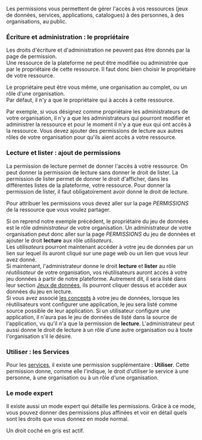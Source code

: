 Les permissions vous permettent de gérer l'accès à vos ressources (jeux de données, services, applications, catalogues) à des personnes, à des organisations, au public.


### Écriture et administration : le propriétaire

Les droits d'écriture et d'administration ne peuvent pas être donnés par la page de permission.  
Une ressource de la plateforme ne peut être modifiée ou administrée que par le propriétaire de cette ressource. Il faut donc bien choisir le propriétaire de votre ressource.

Le propriétaire peut être vous même, une organisation au complet, ou un rôle d'une organisation.  
Par défaut, il n'y a que le propriétaire qui à accès à cette ressource.

Par exemple, si vous désignez comme propriétaire les administrateurs de votre organisation, il n'y a que les administrateurs qui pourront modifier et administrer la ressource et pour le moment il n'y a que eux qui ont accès à la ressource. Vous devez ajouter des permissions de lecture aux autres rôles de votre organisation pour qu'ils aient accès a votre ressource.

### Lecture et lister : ajout de permissions
La permission de lecture permet de donner l'accès à votre ressource. On peut donner la permission de lecture sans donner le droit de lister.
La permission de lister permet de donner le droit d'afficher, dans les différentes listes de la plateforme, votre ressource. Pour donner la permission de lister, il faut obligatoirement avoir donné le droit de lecture.

Pour attribuer les permissions vous devez aller sur la page *PERMISSIONS* de la ressource que vous voulez partager.

Si on reprend notre exemple précédent, le propriétaire du jeu de données est le rôle *administrateur* de votre organisation. Un administrateur de votre organisation peut donc aller sur la page *PERMISSIONS* du jeu de données et ajouter le droit **lecture** aux rôle *utilisateurs*.  
Les *utilisateurs* pourront maintenant accéder à votre jeu de données par un lien sur lequel ils auront cliqué sur une page web ou un lien que vous leur avez donné.  
Si maintenant, l'administrateur donne le droit **lecture** et **lister** au rôle *réutilisateur* de votre organisation, vos réutilisateurs auront accès à votre jeu données à partir de notre plateforme. Autrement dit, il sera listé dans leur section [Jeux de données](https://koumoul.com/s/data-fair/datasets), ils pourront cliquer dessus et accéder aux données du jeu en lecture.  
Si vous avez associé [les concepts](user-guide/concepts) à votre jeu de données, lorsque les réutilisateurs vont configurer une application, le jeu sera listé comme source possible de leur application. Si un utilisateur configure une application, il n'aura pas le jeu de données de listé dans la source de l'application, vu qu'il n'a que la permission de **lecture**.
L'administrateur peut aussi donne le droit de lecture à un rôle d'une autre organisation ou à toute l'organisation s'il le désire.

### Utiliser : les Services

Pour les [services](https://koumoul.com/s/data-fair/remote-services), il existe une permission supplémentaire : **Utiliser**. Cette permission donne, comme elle l'indique, le droit d'utiliser le service à une personne, à une organisation ou à un rôle d'une organisation.

### Le mode expert

Il existe aussi un mode expert qui détaille les permissions. Grâce à ce mode, vous pouvez donner des permissions plus affinées et voir en détail quels sont les droits que vous donnez en mode normal.   

Un droit coché en gris est actif.
